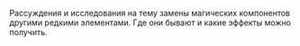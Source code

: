 Рассуждения и исследования на тему замены магических компонентов другими редкими элементами. Где они бывают и какие эффекты можно получить.
